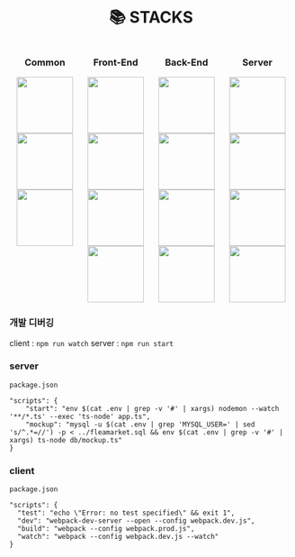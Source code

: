 <div align=center><h1>📚 STACKS</h1></div>

<div class="container" style="display:flex;justify-content: space-around;">
    <div class="common" align=center>
        <h3>Common</h3>
        <img src="https://img.shields.io/badge/typescript-3178C6?style=for-the-badge&logo=typescript&logoColor=white" width="100" height="auto"><br/>
        <img src="https://img.shields.io/badge/eslint-4B32C3?style=for-the-badge&logo=eslint&logoColor=white" width="100" height="auto"><br/>
        <img src="https://img.shields.io/badge/git-F05032?style=for-the-badge&logo=git&logoColor=white" width="100" height="auto"><br/>
    </div>
    <div class="front-end" align=center> 
        <h3>Front-End</h3>
        <img src="https://img.shields.io/badge/react-61DAFB?style=for-the-badge&logo=react&logoColor=black" width="100" height="auto"><br/>
        <img src="https://s3.us-west-2.amazonaws.com/secure.notion-static.com/ff1bb6cb-1439-4d97-a4ae-bae4be232b56/Untitled.png?X-Amz-Algorithm=AWS4-HMAC-SHA256&X-Amz-Content-Sha256=UNSIGNED-PAYLOAD&X-Amz-Credential=AKIAT73L2G45EIPT3X45%2F20221109%2Fus-west-2%2Fs3%2Faws4_request&X-Amz-Date=20221109T155112Z&X-Amz-Expires=86400&X-Amz-Signature=299e3ad4dbfcee610c8abb936a992578ce2834fb522c1e91874c8429b5ca8c8e&X-Amz-SignedHeaders=host&response-content-disposition=filename%3D%22Untitled.png%22&x-id=GetObject" width="100" height="auto"><br/>
        <img src="https://img.shields.io/badge/styled%20components-DB7093?style=for-the-badge&logo=styled-components&logoColor=white" width="100" height="auto"><br/>
        <img src="https://img.shields.io/badge/webpack-8DD6F9?style=for-the-badge&logo=webpack&logoColor=black" width="100" height="auto"><br/>
    </div>
    <div class="back-end" align=center>
        <h3>Back-End</h3>
        <img src="https://img.shields.io/badge/nest.js-E0234E?style=for-the-badge&logo=Nestjs&logoColor=white" width="100" height="auto"><br/>
        <img src="https://img.shields.io/badge/express-000000?style=for-the-badge&logo=express&logoColor=white" width="100" height="auto"><br/>
        <img src="https://img.shields.io/badge/mysql-4479A1?style=for-the-badge&logo=mysql&logoColor=white" width="100" height="auto"><br/>
        <img src="https://s3.us-west-2.amazonaws.com/secure.notion-static.com/8b55b300-c5ee-4c9a-9446-781615736843/Untitled.png?X-Amz-Algorithm=AWS4-HMAC-SHA256&X-Amz-Content-Sha256=UNSIGNED-PAYLOAD&X-Amz-Credential=AKIAT73L2G45EIPT3X45%2F20221109%2Fus-west-2%2Fs3%2Faws4_request&X-Amz-Date=20221109T155459Z&X-Amz-Expires=86400&X-Amz-Signature=9d4dfc492bbc065dcabb1c2e8b35e84115192f5c2d75ecb8328467751e609300&X-Amz-SignedHeaders=host&response-content-disposition=filename%3D%22Untitled.png%22&x-id=GetObject" width="100" height="auto"><br/>
    </div>
    <div class="server" align=center>
        <h3>Server</h3>
        <img src="https://img.shields.io/badge/naver%20cloud-03C75A?style=for-the-badge&logo=naver&logoColor=white" width="100" height="auto"><br/>
        <img src="https://img.shields.io/badge/nginx-009639?style=for-the-badge&logo=nginx&logoColor=white" width="100" height="auto"><br/>
        <img src="https://img.shields.io/badge/mysql-4479A1?style=for-the-badge&logo=mysql&logoColor=white" width="100" height="auto"><br/>
        <img src="https://img.shields.io/badge/pm2-2B037A?style=for-the-badge&logo=pm2&logoColor=white" width="100" height="auto"><br/>
    </div>
</div>

### 개발 디버깅

client : `npm run watch`
server : `npm run start`

### server

`package.json`

```
"scripts": {
    "start": "env $(cat .env | grep -v '#' | xargs) nodemon --watch '**/*.ts' --exec 'ts-node' app.ts",
    "mockup": "mysql -u $(cat .env | grep 'MYSQL_USER=' | sed 's/^.*=//') -p < ../fleamarket.sql && env $(cat .env | grep -v '#' | xargs) ts-node db/mockup.ts"
}
```

### client

`package.json`

```
"scripts": {
  "test": "echo \"Error: no test specified\" && exit 1",
  "dev": "webpack-dev-server --open --config webpack.dev.js",
  "build": "webpack --config webpack.prod.js",
  "watch": "webpack --config webpack.dev.js --watch"
}
```
